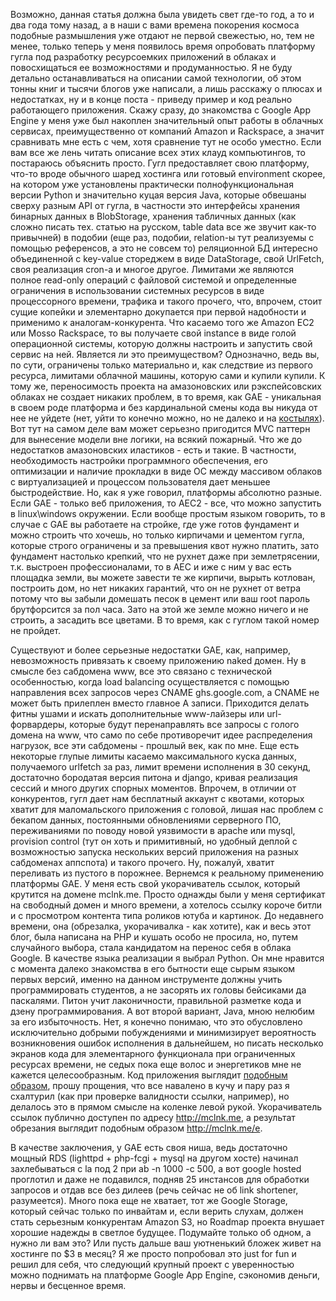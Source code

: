 Возможно, данная статья должна была увидеть свет где-то год, а то и два года тому назад, а в наши с вами времена покорения космоса подобные размышления уже отдают не первой свежестью, но, тем не менее, только теперь у меня появилось время опробовать платформу гугла под разработку ресурсоемких приложений в облаках и повосхищаться ее возможностями и продуманностью. Я не буду детально останавливаться на описании самой технологии, об этом тонны книг и тысячи блогов уже написали, а лишь расскажу о плюсах и недостатках, ну и в конце поста - приведу пример и код реально работающего приложения. Скажу сразу, до знакомства с Google App Engine у меня уже был накоплен значительный опыт работы в облачных сервисах, преимущественно от компаний Amazon и Rackspace, а значит сравнивать мне есть с чем, хотя сравнение тут не особо уместно. Если вам все же лень читать описание всех этих клауд компьютингов, то постараюсь объяснить просто. Гугл предоставляет свою платформу, что-то вроде обычного шаред хостинга или готовый environment скорее, на котором уже установлены практически полнофункциональная версии Python и значительно куцая версия Java, которые&nbsp;обвешаны сверху разным API от гугла, в частности это интерфейсы хранения бинарных данных в BlobStorage, хранения табличных данных (как сложно писать тех. статью на русском, table data все же звучит как-то привычней) в подобии (еще раз, подобии, relation-ы тут реализуемы с помощью референсов, а это не совсем то) реляционной БД интересно объединенной с key-value стореджем в виде DataStorage, свой UrlFetch, своя реализация cron-а и многое другое. Лимитами же являются полное read-only операций с файловой системой и определенные ограничения в использовании системных ресурсов в виде процессорного времени, трафика и такого прочего, что, впрочем, стоит сущие копейки и элементарно докупается при первой надобности и применимо к аналогам-конкурента. Что касаемо того же Amazon EC2 или Mosso Rackspace, то вы получаете свой instance в виде голой операционной системы, которую должны настроить и запустить свой сервис на ней. Является ли это преимуществом? Однозначно, ведь вы, по сути, ограничены только материально и, как следствие из первого ресурса, лимитами облачной машины, которую сами и купили купили. К тому же, переносимость проекта на амазоновских или рэкспейсовских облаках не создает никаких проблем, в то время, как GAE - уникальная в своем роде платформа и без кардинальной смены кода вы никуда от нее не уйдете (нет, уйти то конечно можно, но не далеко и на <a href="http://appscale.cs.ucsb.edu/">костылях</a>). Вот тут на самом деле вам может серьезно пригодится MVC паттерн для вынесение модели вне логики, на всякий пожарный. Что же до недостатков амазоновских иластиков - есть и такие. В частности, необходимость настройки программного обеспечения, его оптимизации и наличие прокладки в виде ОС между массивом облаков с виртуализацией и процессом пользователя дает меньшее быстродействие. Но, как я уже говорил, платформы абсолютно разные. Если GAE - только веб приложения, то AEC2 - все, что можно запустить в linux\windows окружении. Если вообще простым языком говорить, то в случае с GAE вы работаете на стройке, где уже готов фундамент и можно строить что хочешь, но только кирпичами и цементом гугла, которые строго&nbsp;ограничены&nbsp;и за превышения квот нужно платить, зато фундамент настолько крепкий, что не рухнет даже при землетрясении, т.к. выстроен профессионалами, то в AEC и иже с ним у вас есть площадка земли, вы можете завести те же кирпичи, вырыть котлован, построить дом, но нет никаких гарантий, что он не рухнет от ветра потому что вы забыли домешать песок в цемент или ваш root пароль брутфорсится за пол часа. Зато на этой же земле можно ничего и не строить, а засадить все цветами. В то время, как с гуглом такой номер не пройдет.<p>Существуют и более серьезные недостатки GAE, как, например, невозможность привязать к своему приложению naked домен. Ну в смысле без сабдомена www, все это связано с технической особенностью, когда load balancing осуществляется с помощью направления всех запросов через CNAME ghs.google.com, а CNAME не может быть прилеплен вместо главное A записи. Приходится делать фитны ушами и искать дополнительные www-лайзеры или url-форвардеры, которые будут перенаправлять все запросы с голого домена на www, что само по себе противоречит идее распределения нагрузок, все эти сабдомены - прошлый век, как по мне. Еще есть некоторые глупые лимиты касаемо максимального куска данных, получаемого urlfetch за раз, лимит времени исполнения в 30 секунд, достаточно бородатая версия питона и django, кривая реализация сессий и много других спорных моментов. Впрочем, в отличии от конкурентов, гугл дает нам бесплатный аккаунт с квотами, которых хватит для маломальского приложения с головой, лишая нас проблем с бекапом данных, постоянными обновлениями серверного ПО, переживаниями по поводу новой уязвимости в apache или mysql, provision control (тут он хоть и примитивный, но удобный деплой с возможностью запуска нескольких версий приложения на разных сабдоменах аппспота) и такого прочего.&nbsp;Ну, пожалуй, хватит переливать из пустого в порожнее. Вернемся к реальному применению платформы GAE. У меня есть свой укорачиватель ссылок, который крутится на домене mclnk.me. Просто однажды были у меня сертификат на свободный домен и много времени, а хотелось ссылку короче битли и с просмотром контента типа роликов ютуба и картинок. До недавнего времени, она (обрезалка, укорачивалка - как хотите), как и весь этот блог, была написана на PHP и кушать особо не просила, но, путем случайного выбора, стала кандидатом на перенос себя в облака Google. В качестве языка реализации я выбрал Python. Он мне нравится с момента далеко знакомства в его бытности еще сырым языком первых версий, именно на данном инструменте должны учить программировать студентов, а не засорять их головы бейсиками да паскалями. Питон учит лаконичности, правильной разметке кода и дзену программирования. А вот второй вариант, Java, мною нелюбим за его избыточность. Нет, я конечно понимаю, что это обусловлено исключительно добрыми побуждениями и минимизирует вероятность возникновения ошибок исполнения в дальнейшем, но писать несколько экранов кода для элементарного функционала при ограниченных ресурсах времени, не седых пока еще волос и энергетиков мне не кажется целесообразным. Код приложения выглядит <a href="/media/copypaste/main.py">подобным образом</a>, прошу прощения, что все навалено в кучу и пару раз я схалтурил (как при проверке валидности ссылки, например), но делалось это в прямом смысле на коленке левой рукой. Укорачиватель ссылок публично доступен по адресу <a href="http://mclnk.me">http://mclnk.me</a>, а результат обрезания выглядит подобным образом&nbsp;<a href="http://www.mclnk.me/e">http://mclnk.me/e</a>.</p><p>В качестве заключения, у GAE есть своя ниша, ведь достаточно мощный RDS (lighttpd + php-fcgi + mysql на другом хосте) начинал захлебываться с la под 2 при ab -n 1000 -c 500, а вот google hosted проглотил и даже не подавился, подняв 25 инстансов для обработки запросов и отдав все без дилеев (речь сейчас не об link shortener, разумеется). Много пока еще не хватает, тот же Google Storage, который сейчас только по инвайтам и, если верить слухам, должен стать серьезным конкурентам Amazon S3, но Roadmap проекта внушает хорошие надежды в светлое будущее. Подумайте только об одном, а нужно ли вам это? Или пусть дальше ваш уютненький бложек живет на хостинге по $3 в месяц? Я же просто попробовал это just for fun и решил для себя, что следующий крупный проект с уверенностью можно поднимать на платформе Google App Engine,&nbsp;сэкономив деньги, нервы и бесценное время.&nbsp;</p>
